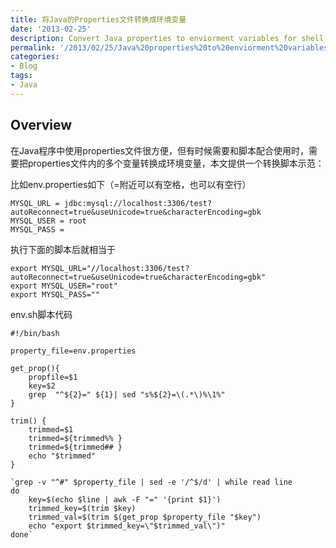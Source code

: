 ```yaml
---
title: 将Java的Properties文件转换成环境变量
date: '2013-02-25'
description: Convert Java properties to enviorment variables for shell scripts
permalink: '/2013/02/25/Java%20properties%20to%20enviorment%20variables.html'
categories:
- Blog
tags:
- Java
---
```


## Overview

在Java程序中使用properties文件很方便，但有时候需要和脚本配合使用时，需要把properties文件内的多个变量转换成环境变量，本文提供一个转换脚本示范：

比如env.properties如下（=附近可以有空格，也可以有空行）

    MYSQL_URL = jdbc:mysql://localhost:3306/test?autoReconnect=true&useUnicode=true&characterEncoding=gbk
    MYSQL_USER = root
    MYSQL_PASS = 

执行下面的脚本后就相当于

    export MYSQL_URL="//localhost:3306/test?autoReconnect=true&useUnicode=true&characterEncoding=gbk"
    export MYSQL_USER="root"
    export MYSQL_PASS="" 

env.sh脚本代码

    #!/bin/bash

    property_file=env.properties

    get_prop(){
        propfile=$1
        key=$2
        grep  "^${2}=" ${1}| sed "s%${2}=\(.*\)%\1%"
    }
    
    trim() {
        trimmed=$1
        trimmed=${trimmed%% }
        trimmed=${trimmed## }
        echo "$trimmed"
    }

    `grep -v "^#" $property_file | sed -e '/^$/d' | while read line
    do
        key=$(echo $line | awk -F "=" '{print $1}')
        trimmed_key=$(trim $key)
        trimmed_val=$(trim $(get_prop $property_file "$key")
        echo "export $trimmed_key=\"$trimmed_val\")"
    done`

